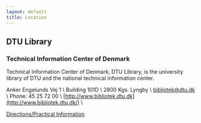 ```yaml
---
layout: default
title: Location
---
```


## DTU Library

### Technical Information Center of Denmark

Technical Information Center of Denmark, DTU Library, is the university library of DTU and the national technical information center.

Anker Engelunds Vej 1 \\
Building 101D \\
2800 Kgs. Lyngby  \\
<bibliotek@dtu.dk> \\
Phone: 45 25 72 00 \\
[http://www.bibliotek.dtu.dk](http://www.bibliotek.dtu.dk/) \\

[Directions/Practical Information](directions.html)
